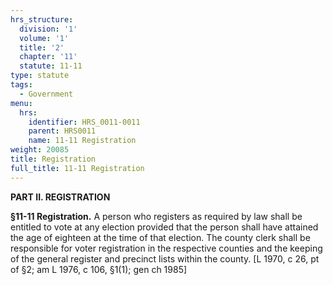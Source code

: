 ```yaml
---
hrs_structure:
  division: '1'
  volume: '1'
  title: '2'
  chapter: '11'
  statute: 11-11
type: statute
tags:
  - Government
menu:
  hrs:
    identifier: HRS_0011-0011
    parent: HRS0011
    name: 11-11 Registration
weight: 20085
title: Registration
full_title: 11-11 Registration
---
```

**PART II. REGISTRATION**

**§11-11 Registration.** A person who registers as required by law shall be entitled to vote at any election provided that the person shall have attained the age of eighteen at the time of that election. The county clerk shall be responsible for voter registration in the respective counties and the keeping of the general register and precinct lists within the county. [L 1970, c 26, pt of §2; am L 1976, c 106, §1(1); gen ch 1985]